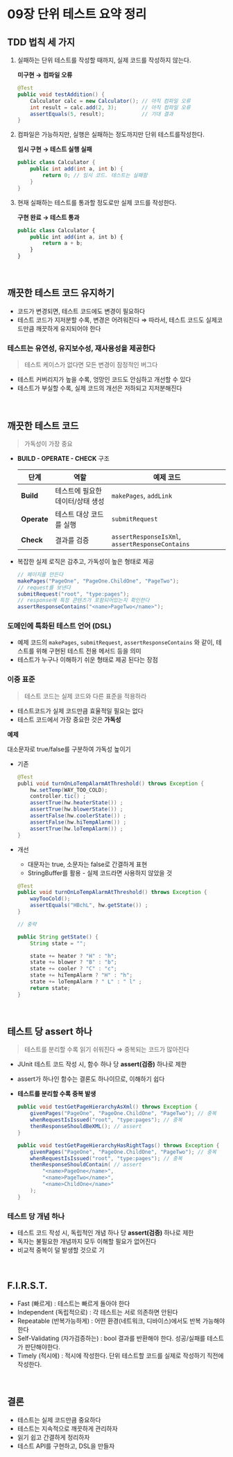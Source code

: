# 09장 단위 테스트 요약 정리

## TDD 법칙 세 가지

1. 실패하는 단위 테스트를 작성할 때까지, 실제 코드를 작성하지 않는다.
    
    **미구현 → 컴파일 오류**
    
    ```java
    @Test
    public void testAddition() {
        Calculator calc = new Calculator(); // 아직 컴파일 오류
        int result = calc.add(2, 3);        // 아직 컴파일 오류
        assertEquals(5, result);            // 기대 결과
    }
    ```
    
2. 컴파일은 가능하지만, 실행은 실패하는 정도까지만 단위 테스트를작성한다.
    
    **임시 구현 → 테스트 실행 실패**
    
    ```java
    public class Calculator {
        public int add(int a, int b) {
            return 0; // 임시 코드. 테스트는 실패함
        }
    }
    ```
    
3. 현재 실패하는 테스트를 통과할 정도로만 실제 코드를 작성한다.
    
    **구현 완료 → 테스트 통과**
    
    ```jsx
    public class Calculator {
        public int add(int a, int b) {
            return a + b;
        }
    }
    ```
<br>

## 깨끗한 테스트 코드 유지하기

- 코드가 변경되면, 테스트 코드에도 변경이 필요하다
- 테스트 코드가 지저분할 수록, 변경은 어려워진다
⇒ 따라서, 테스트 코드도 실제코드만큼 깨끗하게 유지되어야 한다

### **테스트는 유연성, 유지보수성, 재사용성을 제공한다**

> 테스트 케이스가 없다면 모든 변경이 잠정적인 버그다
- 테스트 커버리지가 높을 수록, 엉망인 코드도 안심하고 개선할 수 있다
- 테스트가 부실할 수록, 실제 코드의 개선은 저하되고 지저분해진다
<br>

## 깨끗한 테스트 코드

> 가독성이 가장 중요

- **BUILD - OPERATE - CHECK** 구조
    
    | 단계 | 역할 | 예제 코드 |
    | --- | --- | --- |
    | **Build** | 테스트에 필요한 데이터/상태 생성 | `makePages`, `addLink` |
    | **Operate** | 테스트 대상 코드를 실행 | `submitRequest` |
    | **Check** | 결과를 검증 | `assertResponseIsXml`, `assertResponseContains` |
- 복잡한 실제 로직은 감추고, 가독성이 높은 형태로 제공
    
    ```java
    // 페이지를 만든다
    makePages("PageOne", "PageOne.ChildOne", "PageTwo");
    // request를 보낸다
    submitRequest("root", "type:pages");
    // response에 특정 콘텐츠가 포함되어있는지 확인한다
    assertResponseContains("<name>PageTwo</name>");
    ``` 

### **도메인에 특화된 테스트 언어 (DSL)**

- 예제 코드의 `makePages`, `submitRequest`, `assertResponseContains` 와 같이, 테스트를 위해 구현된 테스트 전용 메서드 등을 의미
- 테스트가 누구나 이해하기 쉬운 형태로 제공 된다는 장점

### **이중 표준**

> 테스트 코드는 실제 코드와 다른 표준을 적용하라
> 
- 테스트코드가 실제 코드만큼 효율적일 필요는 없다
- 테스트 코드에서 가장 중요한 것은 **가독성**

**예제**

대소문자로 true/false를 구분하여 가독성 높이기

- 기존
    
    ```java
    @Test
    publi void turnOnLoTempAlarmAtThreshold() throws Exception {
    	hw.setTemp(WAY_TOO_COLD);
    	controller.tic() ;
    	assertTrue(hw.heaterState()) ;
    	assertTrue(hw.blowerState()) ;
    	assertFalse(hw.coolerState()) ;
    	assertFalse(hw.hiTempAlarm()) ;
    	assertTrue(hw.loTempAlarm()) ;
    }
    ```
    
- 개선
    - 대문자는 true, 소문자는 false로 간결하게 표현
    - StringBuffer를 활용 - 실제 코드라면 사용하지 않았을 것
    
    ```java
    @Test
    public void turnOnLoTempAlarmAtThreshold() throws Exception {
    	wayTooCold();
    	assertEquals("HBchL", hw.getState()) ;
    }
    
    // 중략
    
    public String getState() {
    	String state = "";
    
    	state += heater ? "H" : "h";
    	state += blower ? "B" : "b";
    	state += cooler ? "C" : "c";
    	state += hiTempAlarm ? "H" : "h";
    	state += loTempAlarm ? " L" : " l" ;
    	return state; 
    }
    ```
<br>   

## 테스트 당 assert 하나

> 테스트를 분리할 수록 읽기 쉬워진다 ⇒ 중복되는 코드가 많아진다

- JUnit 테스트 코드 작성 시, 함수 하나 당 **assert(검증)** 하나로 제한
- assert가 하나인 함수는 결론도 하나이므로, 이해하기 쉽다
- **테스트를 분리할 수록 중복 발생**
    
    ```java
    public void testGetPageHierarchyAsXml() throws Exception {
        givenPages("PageOne", "PageOne.ChildOne", "PageTwo"); // 중복
        whenRequestIsIssued("root", "type:pages"); // 중복
        thenResponseShouldBeXML(); // assert
    }
    
    public void testGetPageHierarchyHasRightTags() throws Exception {
        givenPages("PageOne", "PageOne.ChildOne", "PageTwo"); // 중복
        whenRequestIsIssued("root", "type:pages"); // 중복
        thenResponseShouldContain( // assert
            "<name>PageOne</name>",
            "<name>PageTwo</name>",
            "<name>ChildOne</name>"
        );
    }
    ```
    

### **테스트 당 개념 하나**

- 테스트 코드 작성 시, 독립적인 개념 하나 당 **assert(검증)** 하나로 제한
- 독자는 불필요한 개념까지 모두 이해할 필요가 없어진다
- 비교적 중복이 덜 발생할 것으로 기
<br>

## F.I.R.S.T.

- Fast (빠르게) : 테스트는 빠르게 돌아야 한다
- Independent (독립적으로) : 각 테스트는 서로 의존하면 안된다
- Repeatable (반복가능하게) : 어떤 환경(네트워크, 디바이스)에서도 반복 가능해야 한다
- Self-Validating (자가검증하는) : bool 결과를 반환해야 한다. 성공/실패를 테스트가 판단해야한다.
- Timely (적시에) : 적시에 작성한다. 단위 테스트할 코드를 실제로 작성하기 직전에 작성한다.
<br>

## 결론

- 테스트는 실제 코드만큼 중요하다
- 테스트는 지속적으로 깨끗하게 관리하자
- 읽기 쉽고 간결하게 정리하자
- 테스트 API를 구현하고, DSL을 만들자
